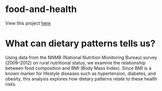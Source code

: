 # food-and-health

View this project [here](https://uravat.github.io/food-and-health/)

# What can dietary patterns tells us? 

Using data from the NNMB (National Nutrition Monitoring Bureau) survey (2009–2012) on rural nutritional status, we examine the relationship between food composition and BMI (Body Mass Index). Since BMI is a known marker for lifestyle diseases such as hypertension, diabetes, and obesity, this analysis explores how dietary patterns relate to these health risks.